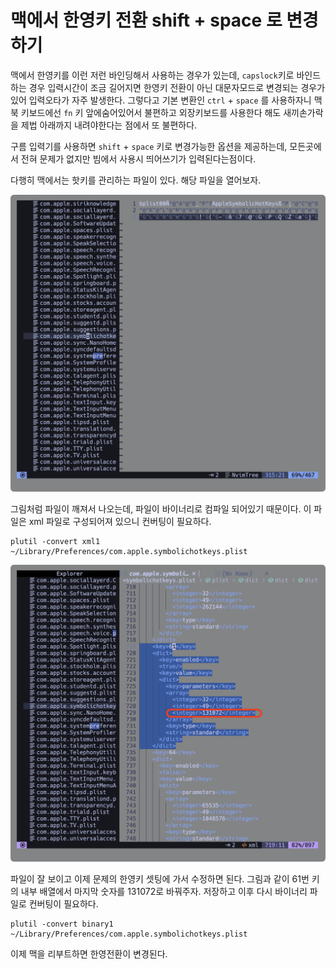 # 맥에서 한영키 전환 shift + space 로 변경하기

맥에서 한영키를 이런 저런 바인딩해서 사용하는 경우가 있는데,
`capslock`키로 바인드하는 경우 입력시간이 조금 길어지면 한영키 전환이 아닌 
대문자모드로 변경되는 경우가 있어 입력오타가 자주 발생한다.
그렇다고 기본 변환인 `ctrl` + `space` 를 사용하자니 맥북 키보드에선 
`fn` 키 앞에숨어있어서 불편하고 외장키보드를 사용한다 해도 새끼손가락을 
제법 아래까지 내려야한다는 점에서 또 불편하다.

구름 입력기를 사용하면 `shift` + `space` 키로 변경가능한 옵션을 제공하는데,
모든곳에서 전혀 문제가 없지만 빔에서 사용시 띄어쓰기가 입력된다는점이다.

다행히 맥에서는 핫키를 관리하는 파일이 있다. 해당 파일을 열어보자.

![~/Library/Preferences/com.apple.symbolichotkeys.plist](./hangul1.png)

그림처럼 파일이 깨져서 나오는데, 파일이 바이너리로 컴파일 되어있기 때문이다.
이 파일은 xml 파일로 구성되어져 있으니 컨버팅이 필요하다.

```shell
plutil -convert xml1 ~/Library/Preferences/com.apple.symbolichotkeys.plist
```

![~/Library/Preferences/com.apple.symbolichotkeys.plist](./hangul2.png)

파일이 잘 보이고 이제 문제의 한영키 셋팅에 가서 수정하면 된다.
그림과 같이 61번 키의 내부 배열에서 마지막 숫자를 131072로 바꿔주자.
저장하고 이후 다시 바이너리 파일로 컨버팅이 필요하다.

```shell
plutil -convert binary1 ~/Library/Preferences/com.apple.symbolichotkeys.plist
```

이제 맥을 리부트하면 한영전환이 변경된다.
